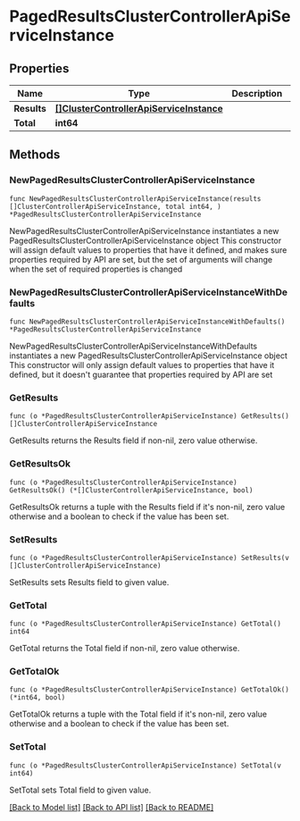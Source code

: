 # PagedResultsClusterControllerApiServiceInstance

## Properties

Name | Type | Description | Notes
------------ | ------------- | ------------- | -------------
**Results** | [**[]ClusterControllerApiServiceInstance**](ClusterControllerApiServiceInstance.md) |  | 
**Total** | **int64** |  | 

## Methods

### NewPagedResultsClusterControllerApiServiceInstance

`func NewPagedResultsClusterControllerApiServiceInstance(results []ClusterControllerApiServiceInstance, total int64, ) *PagedResultsClusterControllerApiServiceInstance`

NewPagedResultsClusterControllerApiServiceInstance instantiates a new PagedResultsClusterControllerApiServiceInstance object
This constructor will assign default values to properties that have it defined,
and makes sure properties required by API are set, but the set of arguments
will change when the set of required properties is changed

### NewPagedResultsClusterControllerApiServiceInstanceWithDefaults

`func NewPagedResultsClusterControllerApiServiceInstanceWithDefaults() *PagedResultsClusterControllerApiServiceInstance`

NewPagedResultsClusterControllerApiServiceInstanceWithDefaults instantiates a new PagedResultsClusterControllerApiServiceInstance object
This constructor will only assign default values to properties that have it defined,
but it doesn't guarantee that properties required by API are set

### GetResults

`func (o *PagedResultsClusterControllerApiServiceInstance) GetResults() []ClusterControllerApiServiceInstance`

GetResults returns the Results field if non-nil, zero value otherwise.

### GetResultsOk

`func (o *PagedResultsClusterControllerApiServiceInstance) GetResultsOk() (*[]ClusterControllerApiServiceInstance, bool)`

GetResultsOk returns a tuple with the Results field if it's non-nil, zero value otherwise
and a boolean to check if the value has been set.

### SetResults

`func (o *PagedResultsClusterControllerApiServiceInstance) SetResults(v []ClusterControllerApiServiceInstance)`

SetResults sets Results field to given value.


### GetTotal

`func (o *PagedResultsClusterControllerApiServiceInstance) GetTotal() int64`

GetTotal returns the Total field if non-nil, zero value otherwise.

### GetTotalOk

`func (o *PagedResultsClusterControllerApiServiceInstance) GetTotalOk() (*int64, bool)`

GetTotalOk returns a tuple with the Total field if it's non-nil, zero value otherwise
and a boolean to check if the value has been set.

### SetTotal

`func (o *PagedResultsClusterControllerApiServiceInstance) SetTotal(v int64)`

SetTotal sets Total field to given value.



[[Back to Model list]](../README.md#documentation-for-models) [[Back to API list]](../README.md#documentation-for-api-endpoints) [[Back to README]](../README.md)


